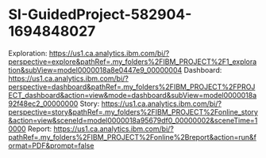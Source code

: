 # SI-GuidedProject-582904-1694848027
Exploration: https://us1.ca.analytics.ibm.com/bi/?perspective=explore&pathRef=.my_folders%2FIBM_PROJECT%2F1_exploration&subView=model0000018a8e0447e9_00000004
Dashboard: https://us1.ca.analytics.ibm.com/bi/?perspective=dashboard&pathRef=.my_folders%2FIBM_PROJECT%2FPROJECT_dashboard&action=view&mode=dashboard&subView=model0000018a92f48ec2_00000000
Story: https://us1.ca.analytics.ibm.com/bi/?perspective=story&pathRef=.my_folders%2FIBM_PROJECT%2Fonline_story&action=view&sceneId=model0000018a95679df0_00000002&sceneTime=10000
Report: https://us1.ca.analytics.ibm.com/bi/?pathRef=.my_folders%2FIBM_PROJECT%2Fonline%2Breport&action=run&format=PDF&prompt=false

